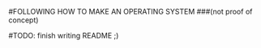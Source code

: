#FOLLOWING HOW TO MAKE AN OPERATING SYSTEM
###(not proof of concept)

#TODO: finish writing README ;)
